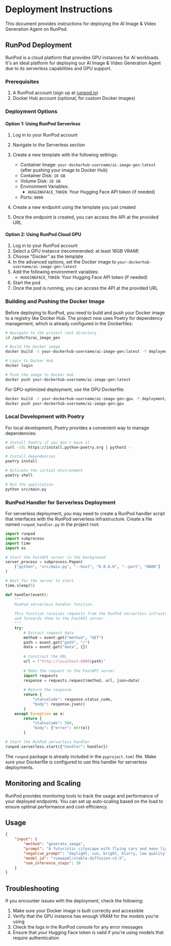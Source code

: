 # Deployment Instructions

This document provides instructions for deploying the AI Image & Video Generation Agent on RunPod.

## RunPod Deployment

RunPod is a cloud platform that provides GPU instances for AI workloads. It's an ideal platform for deploying our AI Image & Video Generation Agent due to its serverless capabilities and GPU support.

### Prerequisites

1. A RunPod account (sign up at [runpod.io](https://www.runpod.io/))
2. Docker Hub account (optional, for custom Docker images)

### Deployment Options

#### Option 1: Using RunPod Serverless

1. Log in to your RunPod account
2. Navigate to the Serverless section
3. Create a new template with the following settings:
   - Container Image: `your-dockerhub-username/ai-image-gen:latest` (after pushing your image to Docker Hub)
   - Container Disk: `10 GB`
   - Volume Disk: `20 GB`
   - Environment Variables:
     - `HUGGINGFACE_TOKEN`: Your Hugging Face API token (if needed)
   - Ports: `8000`

4. Create a new endpoint using the template you just created
5. Once the endpoint is created, you can access the API at the provided URL

#### Option 2: Using RunPod Cloud GPU

1. Log in to your RunPod account
2. Select a GPU instance (recommended: at least 16GB VRAM)
3. Choose "Docker" as the template
4. In the advanced options, set the Docker image to `your-dockerhub-username/ai-image-gen:latest`
5. Add the following environment variables:
   - `HUGGINGFACE_TOKEN`: Your Hugging Face API token (if needed)
6. Start the pod
7. Once the pod is running, you can access the API at the provided URL

### Building and Pushing the Docker Image

Before deploying to RunPod, you need to build and push your Docker image to a registry like Docker Hub. The project now uses Poetry for dependency management, which is already configured in the Dockerfiles:

```bash
# Navigate to the project root directory
cd /path/to/ai_image_gen

# Build the Docker image
docker build -t your-dockerhub-username/ai-image-gen:latest -f deployment/Dockerfile .

# Login to Docker Hub
docker login

# Push the image to Docker Hub
docker push your-dockerhub-username/ai-image-gen:latest
```

For GPU-optimized deployment, use the GPU Dockerfile:

```bash
docker build -t your-dockerhub-username/ai-image-gen:gpu -f deployment/Dockerfile.gpu .
docker push your-dockerhub-username/ai-image-gen:gpu
```

### Local Development with Poetry

For local development, Poetry provides a convenient way to manage dependencies:

```bash
# Install Poetry if you don't have it
curl -sSL https://install.python-poetry.org | python3 -

# Install dependencies
poetry install

# Activate the virtual environment
poetry shell

# Run the application
python src/main.py
```

### RunPod Handler for Serverless Deployment

For serverless deployment, you may need to create a RunPod handler script that interfaces with the RunPod serverless infrastructure. Create a file named `runpod_handler.py` in the project root:

```python
import runpod
import subprocess
import time
import os

# Start the FastAPI server in the background
server_process = subprocess.Popen(
    ["python", "src/main.py", "--host", "0.0.0.0", "--port", "8000"]
)

# Wait for the server to start
time.sleep(5)

def handler(event):
    """
    RunPod serverless handler function.
    
    This function receives requests from the RunPod serverless infrastructure
    and forwards them to the FastAPI server.
    """
    try:
        # Extract request data
        method = event.get("method", "GET")
        path = event.get("path", "/")
        data = event.get("data", {})
        
        # Construct the URL
        url = f"http://localhost:8000{path}"
        
        # Make the request to the FastAPI server
        import requests
        response = requests.request(method, url, json=data)
        
        # Return the response
        return {
            "statusCode": response.status_code,
            "body": response.json()
        }
    except Exception as e:
        return {
            "statusCode": 500,
            "body": {"error": str(e)}
        }

# Start the RunPod serverless handler
runpod.serverless.start({"handler": handler})
```

The `runpod` package is already included in the `pyproject.toml` file. Make sure your Dockerfile is configured to use this handler for serverless deployments.

## Monitoring and Scaling

RunPod provides monitoring tools to track the usage and performance of your deployed endpoints. You can set up auto-scaling based on the load to ensure optimal performance and cost-efficiency.


## Usage

```json
{
    "input": {
        "method": "generate_image",
        "prompt": "A futuristic cityscape with flying cars and neon lights at night",
        "negative_prompt": "daylight, sun, bright, blurry, low quality",
        "model_id": "runwayml/stable-diffusion-v1-5",
        "num_inference_steps": 30
    }
}
```

## Troubleshooting

If you encounter issues with the deployment, check the following:

1. Make sure your Docker image is built correctly and accessible
2. Verify that the GPU instance has enough VRAM for the models you're using
3. Check the logs in the RunPod console for any error messages
4. Ensure that your Hugging Face token is valid if you're using models that require authentication
